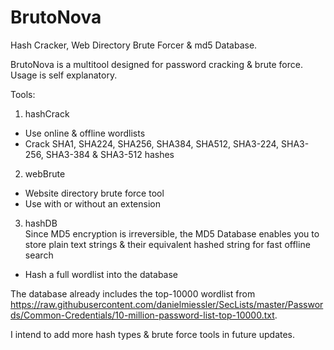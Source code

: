 # BrutoNova  

Hash Cracker, Web Directory Brute Forcer & md5 Database.  

BrutoNova is a multitool designed for password cracking & brute force. Usage is self explanatory.  

Tools:  
1. hashCrack
* Use online & offline wordlists  
* Crack SHA1, SHA224, SHA256, SHA384, SHA512, SHA3-224, SHA3-256, SHA3-384 & SHA3-512 hashes  
2. webBrute
* Website directory brute force tool
* Use with or without an extension  
3. hashDB  
Since MD5 encryption is irreversible, the MD5 Database enables you to store plain text strings & their equivalent hashed string for fast offline search  
* Hash a full wordlist into the database  
  
The database already includes the top-10000 wordlist from https://raw.githubusercontent.com/danielmiessler/SecLists/master/Passwords/Common-Credentials/10-million-password-list-top-10000.txt.  

I intend to add more hash types & brute force tools in future updates.  
